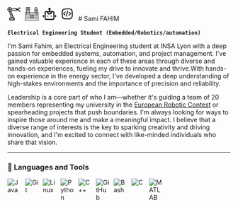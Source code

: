 <img align="left" alt="" width="30px" style="padding-right:10px;" src="" />
<img align="left" alt="automation icon" width="30px" style="padding-right:10px;" src="https://raw.githubusercontent.com/SamiFAHIM/SamiFAHIM/6cca56cf9f19c2ae45c67d20dd39c21cf0ca2f96/icons/automation-svgrepo-com.svg" />
<img align="left" alt="protoboard icon" width="30px" style="padding-right:10px;" src="https://raw.githubusercontent.com/SamiFAHIM/SamiFAHIM/6cca56cf9f19c2ae45c67d20dd39c21cf0ca2f96/icons/protoboard-svgrepo-com.svg" />
<img align="left" alt="robot icon" width="30px" style="padding-right:10px;" src="https://raw.githubusercontent.com/SamiFAHIM/SamiFAHIM/6cca56cf9f19c2ae45c67d20dd39c21cf0ca2f96/icons/robot-svgrepo-com.svg" />
<img align="left" alt="Coding Icon" width="30px" style="padding-right:10px;" src="https://raw.githubusercontent.com/SamiFAHIM/SamiFAHIM/f5eea121886ae936a976240579105e0b31a129a7/icons/coding-svgrepo-com.svg" />
<br>
# Sami FAHIM

<br>

**`Electrical Engineering Student (Embedded/Robotics/automation)`**

I'm Sami Fahim, an Electrical Engineering student at INSA Lyon with a deep passion for embedded systems, automation, and project management. I've gained valuable experience in each of these areas through diverse and hands-on experiences, fueling my drive to innovate and thrive.With hands-on experience in the energy sector, I've developed a deep understanding of high-stakes environments and the importance of precision and reliability.

Leadership is a core part of who I am—whether it's guiding a team of 20 members representing my university in the [European Robotic Contest](https://www.eurobot.org/) or spearheading projects that push boundaries. I'm always looking for ways to inspire those around me and make a meaningful impact. I believe that a diverse range of interests is the key to sparking creativity and driving innovation, and I'm excited to connect with like-minded individuals who share that vision.

---

### 🧰 Languages and Tools

<img align="left" alt="Java" width="30px" style="padding-right:10px;" src="https://cdn.jsdelivr.net/gh/devicons/devicon/icons/java/java-original.svg"/>
<img align="left" alt="Git" width="30px" style="padding-right:10px;" src="https://cdn.jsdelivr.net/gh/devicons/devicon/icons/git/git-original.svg" />
<img align="left" alt="Linux" width="30px" style="padding-right:10px;" src="https://cdn.jsdelivr.net/gh/devicons/devicon/icons/linux/linux-original.svg" />
<img align="left" alt="Python" width="30px" style="padding-right:10px;" src="https://cdn.jsdelivr.net/gh/devicons/devicon/icons/python/python-plain.svg" />
<img align="left" alt="C++" width="30px" style="padding-right:10px;" src="https://cdn.jsdelivr.net/gh/devicons/devicon/icons/cplusplus/cplusplus-line.svg" />
<img align="left" alt="GitHub" width="30px" style="padding-right:10px;" src="https://cdn.jsdelivr.net/gh/devicons/devicon/icons/github/github-original.svg" />
<img align="left" alt="Bash" width="30px" style="padding-right:10px;" src="https://cdn.jsdelivr.net/gh/devicons/devicon/icons/bash/bash-original.svg" />
<img align="left" alt="C" width="30px" style="padding-right:10px;" src="https://cdn.jsdelivr.net/gh/devicons/devicon/icons/c/c-original.svg" />
<img align="left" alt="MATLAB" width="30px" style="padding-right:10px;" src="https://cdn.jsdelivr.net/gh/devicons/devicon/icons/matlab/matlab-original.svg" />


<br />

#
